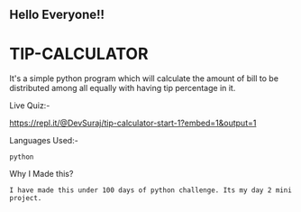## Hello Everyone!!
# TIP-CALCULATOR

   It's a simple python program which will calculate the amount of bill to be distributed among all equally with having tip percentage in it.

Live Quiz:-

https://repl.it/@DevSuraj/tip-calculator-start-1?embed=1&output=1

Languages Used:-

    python

Why I Made this?

    I have made this under 100 days of python challenge. Its my day 2 mini project.
